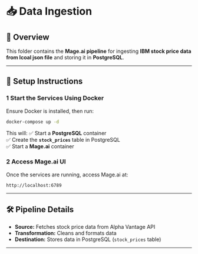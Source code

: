 # **📥 Data Ingestion**

## **📝 Overview**
This folder contains the **Mage.ai pipeline** for ingesting **IBM stock price data from lcoal json file** and storing it in **PostgreSQL**.

---

## **🚀 Setup Instructions**

### **1 Start the Services Using Docker**
Ensure Docker is installed, then run:
```bash
docker-compose up -d
```
This will:
✅ Start a **PostgreSQL** container  
✅ Create the **`stock_prices`** table in PostgreSQL  
✅ Start a **Mage.ai** container  

### **2 Access Mage.ai UI**
Once the services are running, access Mage.ai at:
```
http://localhost:6789
```

---

## **🛠️ Pipeline Details**
- **Source:** Fetches stock price data from Alpha Vantage API
- **Transformation:** Cleans and formats data
- **Destination:** Stores data in PostgreSQL (`stock_prices` table)

---

